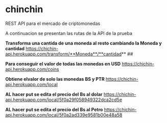 # chinchin
REST API para el mercado de criptomonedas

A continuacion se presentan las rutas de la API de la prueba 

**Transforma una cantida de una moneda al resto cambiando la Moneda y cantidad**
https://chichin-api.herokuapp.com/transform/**Moneda**/**cantidad** ## 

**Para conseguir el valor de todas las monedas en USD**
https://chichin-api.herokuapp.com/coins   

**Obtiene elvalor de solo las monedas BS y PTR**
https://chichin-api.herokuapp.com/local 

**AL hacer put se edita el precio del Bs al dolar**
https://chichin-api.herokuapp.com/local/5f0a29f058949322dca2cd5e 

**AL hacer put se edita el precio del Bs al Petro**
https://chichin-api.herokuapp.com/local/5f0a2ad339e9581b00e48a58 
